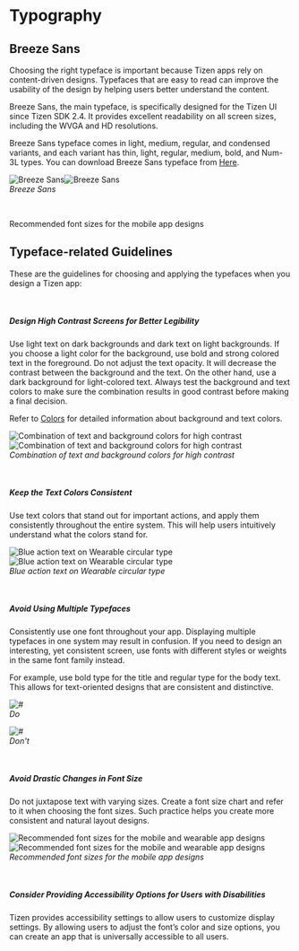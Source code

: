 ﻿# Typography

<a name="breeze-sans"></a>
## Breeze Sans


Choosing the right typeface is important because Tizen apps rely on content-driven designs. Typefaces that are easy to read can improve the usability of the design by helping users better understand the content.

Breeze Sans, the main typeface, is specifically designed for the Tizen UI since Tizen SDK 2.4. It provides excellent readability on all screen sizes, including the WVGA and HD resolutions.

Breeze Sans typeface comes in light, medium, regular, and condensed variants, and each variant has thin, light, regular, medium, bold, and Num-3L types. You can download Breeze Sans typeface from [Here](https://developer.tizen.org/sites/default/files/documentation/breeze_sans.zip).



![Breeze Sans](media/16.png)![Breeze Sans](media/16-2-15.png)  
*Breeze Sans*



 

Recommended font sizes for the mobile app designs

<a name="typeface-related-guidelines"></a>
## Typeface-related Guidelines

These are the guidelines for choosing and applying the typefaces when you design a Tizen app:

 

##### Design High Contrast Screens for Better Legibility

Use light text on dark backgrounds and dark text on light backgrounds. If you choose a light color for the background, use bold and strong colored text in the foreground. Do not adjust the text opacity. It will decrease the contrast between the background and the text. On the other hand, use a dark background for light-colored text. Always test the background and text colors to make sure the combination results in good contrast before making a final decision.

Refer to [Colors](../../introduction/styles/colors.md) for detailed information about background and text colors.



![Combination of text and background colors for high contrast](media/2.1_set_alarm.png)![Combination of text and background colors for high contrast](media/1.1_findmydevice.png)  
*Combination of text and background colors for high contrast*


 

##### Keep the Text Colors Consistent

Use text colors that stand out for important actions, and apply them consistently throughout the entire system. This will help users intuitively understand what the colors stand for.


![Blue action text on Wearable circular type](media/7.5_popup_bottom_button_2_.png)![Blue action text on Wearable circular type](media/blueactiontext.png)  
*Blue action text on Wearable circular type*



 

##### Avoid Using Multiple Typefaces

Consistently use one font throughout your app. Displaying multiple typefaces in one system may result in confusion. If you need to design an interesting, yet consistent screen, use fonts with different styles or weights in the same font family instead.

For example, use bold type for the title and regular type for the body text. This allows for text-oriented designs that are consistent and distinctive.



![\#](media/2.3.2_c.png)<br>
*Do*




![\#](media/2.3.2_d.png)<br>
*Don't*


 

##### Avoid Drastic Changes in Font Size

Do not juxtapose text with varying sizes. Create a font size chart and refer to it when choosing the font sizes. Such practice helps you create more consistent and natural layout designs.



![Recommended font sizes for the mobile and wearable app designs](media/core_size_mobile-10.png)![Recommended font sizes for the mobile and wearable app designs](media/core_size_wearable-13.png)  
*Recommended font sizes for the mobile app designs*


 

##### Consider Providing Accessibility Options for Users with Disabilities

Tizen provides accessibility settings to allow users to customize display settings. By allowing users to adjust the font’s color and size options, you can create an app that is universally accessible to all users.
